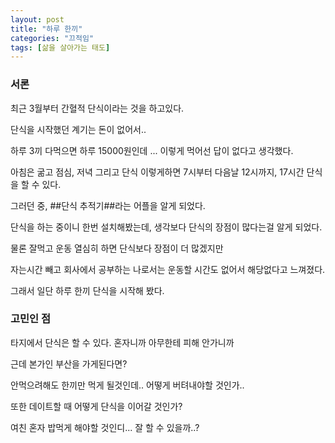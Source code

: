 ```yaml
---
layout: post
title: "하루 한끼"
categories: "끄적임"
tags: [삶을 살아가는 태도]
---
```


### 서론

최근 3월부터 간혈적 단식이라는 것을 하고있다.

단식을 시작했던 계기는 돈이 없어서..

하루 3끼 다먹으면 하루 15000원인데 ... 이렇게 먹어선 답이 없다고 생각했다.

아침은 굶고 점심, 저녁 그리고 단식 이렇게하면 7시부터 다음날 12시까지, 17시간 단식을 할 수 있다.

그러던 중, ##단식 추적기##라는 어플을 알게 되었다.

단식을 하는 중이니 한번 설치해봤는데, 생각보다 단식의 장점이 많다는걸 알게 되었다.

물론 잘먹고 운동 열심히 하면 단식보다 장점이 더 많겠지만

자는시간 빼고 회사에서 공부하는 나로서는 운동할 시간도 없어서 해당없다고 느껴졌다.

그래서 일단 하루 한끼 단식을 시작해 봤다.

### 고민인 점 

타지에서 단식은 할 수 있다. 혼자니까 아무한테 피해 안가니까

근데 본가인 부산을 가게된다면?

안먹으려해도 한끼만 먹게 될것인데.. 어떻게 버텨내야할 것인가..

또한 데이트할 때 어떻게 단식을 이어갈 것인가?

여친 혼자 밥먹게 해야할 것인디... 잘 할 수 있을까..?